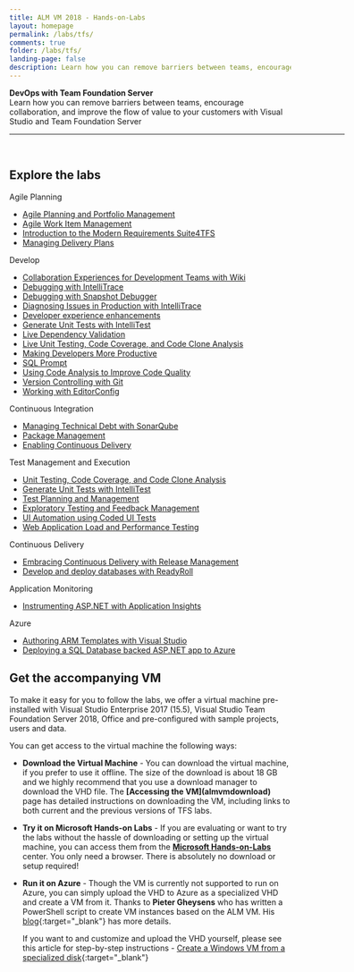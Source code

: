 ```yaml
---
title: ALM VM 2018 - Hands-on-Labs 
layout: homepage
permalink: /labs/tfs/
comments: true
folder: /labs/tfs/
landing-page: false
description: Learn how you can remove barriers between teams, encourage collaboration, and improve the flow of value to your customers with Visual Studio and Team Foundation Server
---
```

<div class="tfsMain">
<div class="productcolmain">
  <div class="pageheader">
             <b>DevOps with Team Foundation Server</b> </div>
     <div class="herotext2">       
             Learn how you can remove barriers between teams, encourage collaboration, and improve the flow of value to your customers with Visual Studio and Team Foundation Server
  </div>
</div>
</div>

<hr align="center" width="600px"><br />
 <div class="clear"></div>

## Explore the labs

<div class="lablist">
    <div class="header2">Agile Planning</div>
          <ul class="fa-ul">
          <li class="labslistitems"><i class="fa-li fa fa-book" style="color:  #002868;"></i><a href="agile/" >Agile Planning and Portfolio Management </a>    </li>
          <li class="labslistitems"><i class="fa-li fa fa-book" style="color:  #002868;"></i><a href="agileworkitems/" >Agile Work Item Management </a>    </li>
          <li class="labslistitems"><i class="fa-li fa fa-book" style="color:  #002868;"></i><a href="smartword4tfs/" >Introduction to the Modern Requirements Suite4TFS</a> </li>
          <li class="labslistitems"><i class="fa-li fa fa-book" style="color:  #002868;"></i><a href="deliveryplans/" >Managing Delivery Plans</a></li>
        </ul>
  <div class="header2">Develop</div>
           <ul class="fa-ul">
          <li class="labslistitems"><i class="fa-li fa fa-book" style="color:  #002868;"></i><a href="devteamcollaboration/" >Collaboration Experiences for Development Teams with Wiki</a> </li>
          <li class="labslistitems"><i class="fa-li fa fa-book" style="color:  #002868;"></i><a href="debugging/" >Debugging with IntelliTrace </a>    </li>
          <li class="labslistitems"><i class="fa-li fa fa-book" style="color:  #002868;"></i><a href="snapshotdebugger/" >Debugging with Snapshot Debugger</a> </li>
          <li class="labslistitems"><i class="fa-li fa fa-book" style="color:  #002868;"></i><a href="intellitrace/" >Diagnosing Issues in Production with IntelliTrace</a> </li>
          <li class="labslistitems"><i class="fa-li fa fa-book" style="color:  #002868;"></i><a href="devexp/" >Developer experience enhancements</a> </li>
          <li class="labslistitems"><i class="fa-li fa fa-book" style="color:  #002868;"></i><a href="intellitest/" >Generate Unit Tests with IntelliTest</a> </li>
          <li class="labslistitems"><i class="fa-li fa fa-book" style="color:  #002868;"></i><a href="livedependencyvalidation/" >Live Dependency Validation</a> </li>
          <li class="labslistitems"><i class="fa-li fa fa-book" style="color:  #002868;"></i><a href="liveunittesting/" >Live Unit Testing, Code Coverage, and Code Clone Analysis</a> </li>
          <li class="labslistitems"><i class="fa-li fa fa-book" style="color:  #002868;"></i><a href="vsproductivity/" > Making Developers More Productive</a> </li>
          <li class="labslistitems"><i class="fa-li fa fa-book" style="color:  #002868;"></i><a href="sqlprompt/" > SQL Prompt</a> </li>
          <li class="labslistitems"><i class="fa-li fa fa-book" style="color:  #002868;"></i><a href="codeanalysis/" > Using Code Analysis to Improve Code Quality</a> </li>
          <li class="labslistitems"><i class="fa-li fa fa-book" style="color:  #002868;"></i><a href="git/" > Version Controlling with Git </a> </li>
          <li class="labslistitems"><i class="fa-li fa fa-book" style="color:  #002868;"></i><a href="editorconfig/" > Working with EditorConfig</a> </li>
        </ul>
    <div class="header2">Continuous Integration</div>
           <ul class="fa-ul">
          <li class="labslistitems"><i class="fa-li fa fa-book" style="color:  #002868;"></i> <a href="technicaldebt/" >Managing Technical Debt with SonarQube </a>    </li>
          <li class="labslistitems"><i class="fa-li fa fa-book" style="color:  #002868;"></i> <a href="packagemanagement/" >Package Management  </a>    </li>
          <li class="labslistitems"><i class="fa-li fa fa-book" style="color:  #002868;"></i> <a href="build/" >Enabling Continuous Delivery </a> </li>
        </ul>
    <div class="header2">Test Management and Execution</div>
           <ul class="fa-ul">
          <li class="labslistitems"><i class="fa-li fa fa-book" style="color:  #002868;"></i> <a href="liveunittesting/" >Unit Testing, Code Coverage, and Code Clone Analysis </a>    </li>
          <li class="labslistitems"><i class="fa-li fa fa-book" style="color:  #002868;"></i> <a href="intellitest/" >Generate Unit Tests with IntelliTest</a>    </li>
          <li class="labslistitems"><i class="fa-li fa fa-book" style="color:  #002868;"></i> <a href="manualtesting/" >Test Planning and Management </a> </li>
          <li class="labslistitems"><i class="fa-li fa fa-book" style="color:  #002868;"></i> <a href="exploratorytesting/" >Exploratory Testing and Feedback Management  </a>    </li>
          <li class="labslistitems"><i class="fa-li fa fa-book" style="color:  #002868;"></i> <a href="codedui/" >UI Automation using Coded UI Tests</a>    </li>
          <li class="labslistitems"><i class="fa-li fa fa-book" style="color:  #002868;"></i> <a href="load/" >Web Application Load and Performance Testing  </a> </li>
        </ul>
      <div class="header2">Continuous Delivery</div>
          <ul class="fa-ul">
            <li class="labslistitems"><i class="fa-li fa fa-book" style="color:  #002868;"></i> <a href="releasemanagement/" >Embracing Continuous Delivery with Release Management </a>    </li>
            <li class="labslistitems"><i class="fa-li fa fa-book" style="color:  #002868;"></i> <a href="readyroll/" >Develop and deploy databases with ReadyRoll</a>    </li>
            </ul>
      <div class="header2">Application Monitoring</div>
          <ul class="fa-ul">
            <li class="labslistitems"><i class="fa-li fa fa-book" style="color:  #002868;"></i> <a href="appinsights/" >Instrumenting ASP.NET with Application Insights </a>    </li>
          </ul>
      <div class="header2">Azure</div>
          <ul class="fa-ul">
            <li class="labslistitems"><i class="fa-li fa fa-book" style="color:  #002868;"></i> <a href="armtemplates/" >Authoring ARM Templates with Visual Studio </a>    </li>
            <li class="labslistitems"><i class="fa-li fa fa-book" style="color:  #002868;"></i> <a href="aspnetazure/" >Deploying a SQL Database backed ASP.NET app to Azure </a>    </li>
          </ul>
</div>
 <div class="clear"></div>

## Get the accompanying VM

To make it easy for you to follow the labs, we offer a virtual machine pre-installed with Visual Studio Enterprise 2017 (15.5),  Visual Studio Team Foundation Server 2018, Office and pre-configured with sample projects, users and data.

You can get access to the virtual machine the following ways:

- **Download the Virtual Machine** - You can download the virtual machine, if you prefer to use it offline. The size of the download is about 18 GB and we highly recommend that you use a download manager to download the VHD file. The **[Accessing the VM](almvmdownload\)** page has detailed instructions on downloading the VM, including links to both current and the previous versions of TFS labs.

- **Try it on Microsoft Hands-on Labs** - If you are evaluating or want to try the labs without the hassle of downloading or setting up the virtual machine, you can access them from the [**Microsoft Hands-on-Labs**](technet/) center. You only need a browser. There is absolutely no download or setup required!

- **Run it on Azure** - Though the VM is currently not supported to run on Azure, you can simply upload the VHD to Azure as a specialized VHD and create a VM from it. Thanks to **Pieter Gheysens** who has written a PowerShell script to create VM instances based on the ALM VM. His [blog](https://intovsts.net/2018/01/03/generating-azure-vms-from-a-specialized-vhd-file/){:target="_blank"} has more details.

  If you want to and customize and upload the VHD yourself, please see this article for step-by-step instructions - [Create a Windows VM from a specialized disk](https://docs.microsoft.com/en-us/azure/virtual-machines/windows/create-vm-specialized){:target="_blank"}
